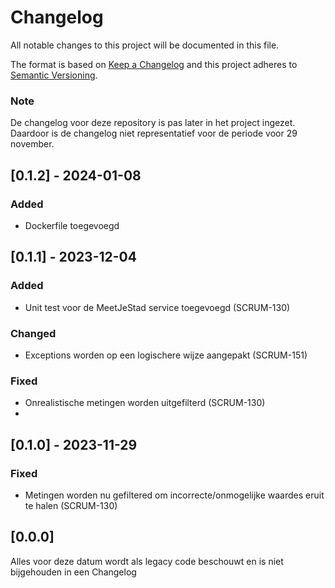 # Changelog

All notable changes to this project will be documented in this file.

The format is based on [Keep a Changelog](http://keepachangelog.com/en/1.0.0/)
and this project adheres to [Semantic Versioning](http://semver.org/spec/v2.0.0.html).

### Note
De changelog voor deze repository is pas later in het project ingezet. Daardoor is de changelog niet representatief voor de periode voor 29 november.

## [0.1.2] - 2024-01-08

### Added
- Dockerfile toegevoegd

## [0.1.1] - 2023-12-04

### Added
- Unit test voor de MeetJeStad service toegevoegd (SCRUM-130)

### Changed
- Exceptions worden op een logischere wijze aangepakt (SCRUM-151)

### Fixed
- Onrealistische metingen worden uitgefilterd (SCRUM-130)
- 

## [0.1.0] - 2023-11-29

### Fixed
- Metingen worden nu gefiltered om incorrecte/onmogelijke waardes eruit te halen (SCRUM-130)

## [0.0.0]

Alles voor deze datum wordt als legacy code beschouwt en is niet bijgehouden in een Changelog